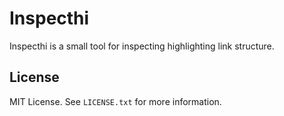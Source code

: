 # Inspecthi
Inspecthi is a small tool for inspecting highlighting link structure.


## License
MIT License. See `LICENSE.txt` for more information.

